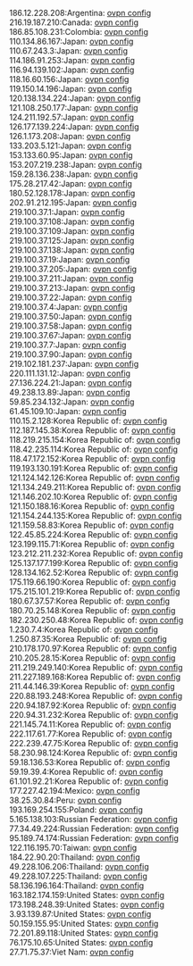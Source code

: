 186.12.228.208:Argentina: [ovpn config](vpn/186_12_228_208.ovpn)  
216.19.187.210:Canada: [ovpn config](vpn/216_19_187_210.ovpn)  
186.85.108.231:Colombia: [ovpn config](vpn/186_85_108_231.ovpn)  
110.134.86.167:Japan: [ovpn config](vpn/110_134_86_167.ovpn)  
110.67.243.3:Japan: [ovpn config](vpn/110_67_243_3.ovpn)  
114.186.91.253:Japan: [ovpn config](vpn/114_186_91_253.ovpn)  
116.94.139.102:Japan: [ovpn config](vpn/116_94_139_102.ovpn)  
118.16.60.156:Japan: [ovpn config](vpn/118_16_60_156.ovpn)  
119.150.14.196:Japan: [ovpn config](vpn/119_150_14_196.ovpn)  
120.138.134.224:Japan: [ovpn config](vpn/120_138_134_224.ovpn)  
121.108.250.177:Japan: [ovpn config](vpn/121_108_250_177.ovpn)  
124.211.192.57:Japan: [ovpn config](vpn/124_211_192_57.ovpn)  
126.177.139.224:Japan: [ovpn config](vpn/126_177_139_224.ovpn)  
126.1.173.208:Japan: [ovpn config](vpn/126_1_173_208.ovpn)  
133.203.5.121:Japan: [ovpn config](vpn/133_203_5_121.ovpn)  
153.133.60.95:Japan: [ovpn config](vpn/153_133_60_95.ovpn)  
153.207.219.238:Japan: [ovpn config](vpn/153_207_219_238.ovpn)  
159.28.136.238:Japan: [ovpn config](vpn/159_28_136_238.ovpn)  
175.28.217.42:Japan: [ovpn config](vpn/175_28_217_42.ovpn)  
180.52.128.178:Japan: [ovpn config](vpn/180_52_128_178.ovpn)  
202.91.212.195:Japan: [ovpn config](vpn/202_91_212_195.ovpn)  
219.100.37.1:Japan: [ovpn config](vpn/219_100_37_1.ovpn)  
219.100.37.108:Japan: [ovpn config](vpn/219_100_37_108.ovpn)  
219.100.37.109:Japan: [ovpn config](vpn/219_100_37_109.ovpn)  
219.100.37.125:Japan: [ovpn config](vpn/219_100_37_125.ovpn)  
219.100.37.138:Japan: [ovpn config](vpn/219_100_37_138.ovpn)  
219.100.37.19:Japan: [ovpn config](vpn/219_100_37_19.ovpn)  
219.100.37.205:Japan: [ovpn config](vpn/219_100_37_205.ovpn)  
219.100.37.211:Japan: [ovpn config](vpn/219_100_37_211.ovpn)  
219.100.37.213:Japan: [ovpn config](vpn/219_100_37_213.ovpn)  
219.100.37.22:Japan: [ovpn config](vpn/219_100_37_22.ovpn)  
219.100.37.4:Japan: [ovpn config](vpn/219_100_37_4.ovpn)  
219.100.37.50:Japan: [ovpn config](vpn/219_100_37_50.ovpn)  
219.100.37.58:Japan: [ovpn config](vpn/219_100_37_58.ovpn)  
219.100.37.67:Japan: [ovpn config](vpn/219_100_37_67.ovpn)  
219.100.37.7:Japan: [ovpn config](vpn/219_100_37_7.ovpn)  
219.100.37.90:Japan: [ovpn config](vpn/219_100_37_90.ovpn)  
219.102.181.237:Japan: [ovpn config](vpn/219_102_181_237.ovpn)  
220.111.131.12:Japan: [ovpn config](vpn/220_111_131_12.ovpn)  
27.136.224.21:Japan: [ovpn config](vpn/27_136_224_21.ovpn)  
49.238.13.89:Japan: [ovpn config](vpn/49_238_13_89.ovpn)  
59.85.234.132:Japan: [ovpn config](vpn/59_85_234_132.ovpn)  
61.45.109.10:Japan: [ovpn config](vpn/61_45_109_10.ovpn)  
110.15.2.128:Korea Republic of: [ovpn config](vpn/110_15_2_128.ovpn)  
112.187.145.38:Korea Republic of: [ovpn config](vpn/112_187_145_38.ovpn)  
118.219.215.154:Korea Republic of: [ovpn config](vpn/118_219_215_154.ovpn)  
118.42.235.114:Korea Republic of: [ovpn config](vpn/118_42_235_114.ovpn)  
118.47.172.152:Korea Republic of: [ovpn config](vpn/118_47_172_152.ovpn)  
119.193.130.191:Korea Republic of: [ovpn config](vpn/119_193_130_191.ovpn)  
121.124.142.126:Korea Republic of: [ovpn config](vpn/121_124_142_126.ovpn)  
121.134.249.211:Korea Republic of: [ovpn config](vpn/121_134_249_211.ovpn)  
121.146.202.10:Korea Republic of: [ovpn config](vpn/121_146_202_10.ovpn)  
121.150.188.16:Korea Republic of: [ovpn config](vpn/121_150_188_16.ovpn)  
121.154.244.135:Korea Republic of: [ovpn config](vpn/121_154_244_135.ovpn)  
121.159.58.83:Korea Republic of: [ovpn config](vpn/121_159_58_83.ovpn)  
122.45.85.224:Korea Republic of: [ovpn config](vpn/122_45_85_224.ovpn)  
123.199.115.71:Korea Republic of: [ovpn config](vpn/123_199_115_71.ovpn)  
123.212.211.232:Korea Republic of: [ovpn config](vpn/123_212_211_232.ovpn)  
125.137.177.199:Korea Republic of: [ovpn config](vpn/125_137_177_199.ovpn)  
128.134.162.52:Korea Republic of: [ovpn config](vpn/128_134_162_52.ovpn)  
175.119.66.190:Korea Republic of: [ovpn config](vpn/175_119_66_190.ovpn)  
175.215.101.219:Korea Republic of: [ovpn config](vpn/175_215_101_219.ovpn)  
180.67.37.57:Korea Republic of: [ovpn config](vpn/180_67_37_57.ovpn)  
180.70.25.148:Korea Republic of: [ovpn config](vpn/180_70_25_148.ovpn)  
182.230.250.48:Korea Republic of: [ovpn config](vpn/182_230_250_48.ovpn)  
1.230.7.4:Korea Republic of: [ovpn config](vpn/1_230_7_4.ovpn)  
1.250.87.35:Korea Republic of: [ovpn config](vpn/1_250_87_35.ovpn)  
210.178.170.97:Korea Republic of: [ovpn config](vpn/210_178_170_97.ovpn)  
210.205.28.15:Korea Republic of: [ovpn config](vpn/210_205_28_15.ovpn)  
211.219.249.140:Korea Republic of: [ovpn config](vpn/211_219_249_140.ovpn)  
211.227.189.168:Korea Republic of: [ovpn config](vpn/211_227_189_168.ovpn)  
211.44.146.39:Korea Republic of: [ovpn config](vpn/211_44_146_39.ovpn)  
220.88.193.248:Korea Republic of: [ovpn config](vpn/220_88_193_248.ovpn)  
220.94.187.92:Korea Republic of: [ovpn config](vpn/220_94_187_92.ovpn)  
220.94.31.232:Korea Republic of: [ovpn config](vpn/220_94_31_232.ovpn)  
221.145.74.11:Korea Republic of: [ovpn config](vpn/221_145_74_11.ovpn)  
222.117.61.77:Korea Republic of: [ovpn config](vpn/222_117_61_77.ovpn)  
222.239.47.75:Korea Republic of: [ovpn config](vpn/222_239_47_75.ovpn)  
58.230.98.124:Korea Republic of: [ovpn config](vpn/58_230_98_124.ovpn)  
59.18.136.53:Korea Republic of: [ovpn config](vpn/59_18_136_53.ovpn)  
59.19.39.4:Korea Republic of: [ovpn config](vpn/59_19_39_4.ovpn)  
61.101.92.21:Korea Republic of: [ovpn config](vpn/61_101_92_21.ovpn)  
177.227.42.194:Mexico: [ovpn config](vpn/177_227_42_194.ovpn)  
38.25.30.84:Peru: [ovpn config](vpn/38_25_30_84.ovpn)  
193.169.254.155:Poland: [ovpn config](vpn/193_169_254_155.ovpn)  
5.165.138.103:Russian Federation: [ovpn config](vpn/5_165_138_103.ovpn)  
77.34.49.224:Russian Federation: [ovpn config](vpn/77_34_49_224.ovpn)  
95.189.74.174:Russian Federation: [ovpn config](vpn/95_189_74_174.ovpn)  
122.116.195.70:Taiwan: [ovpn config](vpn/122_116_195_70.ovpn)  
184.22.90.20:Thailand: [ovpn config](vpn/184_22_90_20.ovpn)  
49.228.106.206:Thailand: [ovpn config](vpn/49_228_106_206.ovpn)  
49.228.107.225:Thailand: [ovpn config](vpn/49_228_107_225.ovpn)  
58.136.196.164:Thailand: [ovpn config](vpn/58_136_196_164.ovpn)  
163.182.174.159:United States: [ovpn config](vpn/163_182_174_159.ovpn)  
173.198.248.39:United States: [ovpn config](vpn/173_198_248_39.ovpn)  
3.93.139.87:United States: [ovpn config](vpn/3_93_139_87.ovpn)  
50.159.155.95:United States: [ovpn config](vpn/50_159_155_95.ovpn)  
72.201.89.118:United States: [ovpn config](vpn/72_201_89_118.ovpn)  
76.175.10.65:United States: [ovpn config](vpn/76_175_10_65.ovpn)  
27.71.75.37:Viet Nam: [ovpn config](vpn/27_71_75_37.ovpn)  
